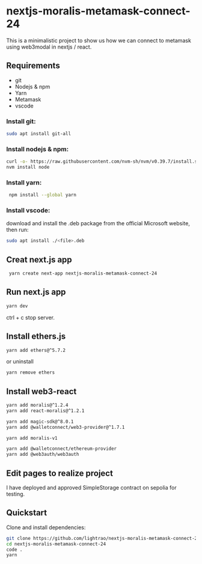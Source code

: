 # nextjs-moralis-metamask-connect-24

This is a minimalistic project to show us how we can connect to metamask using web3modal in nextjs / react.

## Requirements

- git
- Nodejs & npm
- Yarn
- Metamask
- vscode

### Install git:

```bash
sudo apt install git-all
```

### Install nodejs & npm:

```bash
curl -o- https://raw.githubusercontent.com/nvm-sh/nvm/v0.39.7/install.sh | bash
nvm install node
```

### Install yarn:

```bash
 npm install --global yarn
```

### Install vscode:

download and install the .deb package from the official Microsoft website, then run:

```bash
sudo apt install ./<file>.deb
```

## Creat next.js app

```bash
 yarn create next-app nextjs-moralis-metamask-connect-24
```

## Run next.js app

```bash
yarn dev
```

ctrl + c stop server.

## Install ethers.js

```bash
yarn add ethers@^5.7.2
```

or uninstall

```bash
yarn remove ethers
```

## Install web3-react

```bash
yarn add moralis@^1.2.4
yarn add react-moralis@^1.2.1

yarn add magic-sdk@^8.0.1
yarn add @walletconnect/web3-provider@^1.7.1

yarn add moralis-v1

yarn add @walletconnect/ethereum-provider
yarn add @web3auth/web3auth
```

## Edit pages to realize project

I have deployed and approved SimpleStorage contract on sepolia for testing.

## Quickstart

Clone and install dependencies:

```bash
git clone https://github.com/lightrao/nextjs-moralis-metamask-connect-24.git
cd nextjs-moralis-metamask-connect-24
code .
yarn
```
